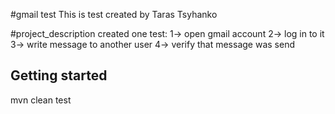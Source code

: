 #gmail test 
This is test created by Taras Tsyhanko

#project_description
created one test:
1-> open gmail account
2-> log in to it
3-> write message to another user
4-> verify that message was send

## Getting started
mvn clean test